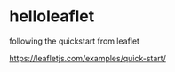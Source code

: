 # helloleaflet

following the quickstart from leaflet 

https://leafletjs.com/examples/quick-start/
